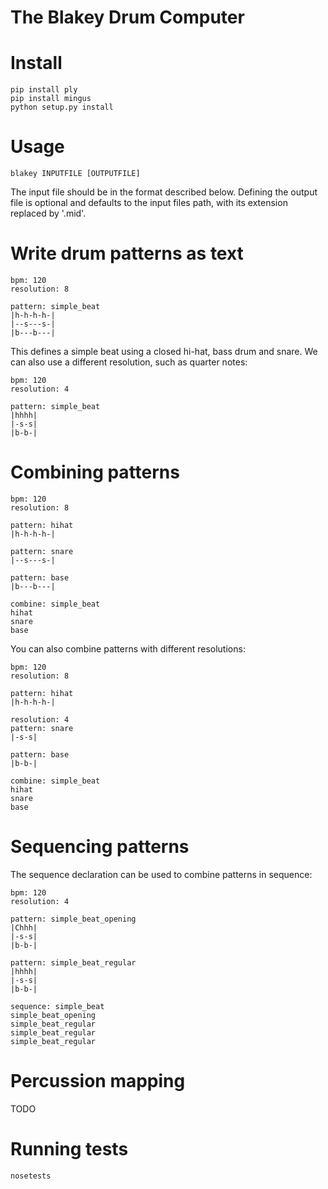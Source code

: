 The Blakey Drum Computer
========================

# Install

```
pip install ply
pip install mingus
python setup.py install
```

# Usage

```
blakey INPUTFILE [OUTPUTFILE]
```

The input file should be in the format described below. Defining the output file is optional and defaults to the input files path, with its extension replaced by '.mid'.

# Write drum patterns as text

```
bpm: 120
resolution: 8

pattern: simple_beat
|h-h-h-h-|
|--s---s-|
|b---b---|
```

This defines a simple beat using a closed hi-hat, bass drum and snare. 
We can also use a different resolution, such as quarter notes:

```
bpm: 120
resolution: 4

pattern: simple_beat
|hhhh|
|-s-s|
|b-b-|
```

# Combining patterns

```
bpm: 120
resolution: 8

pattern: hihat
|h-h-h-h-|

pattern: snare
|--s---s-|

pattern: base
|b---b---|

combine: simple_beat
hihat
snare
base
```

You can also combine patterns with different resolutions:

```
bpm: 120
resolution: 8

pattern: hihat
|h-h-h-h-|

resolution: 4
pattern: snare
|-s-s|

pattern: base
|b-b-|

combine: simple_beat
hihat
snare
base
```

# Sequencing patterns

The sequence declaration can be used to combine patterns in sequence:

```
bpm: 120
resolution: 4

pattern: simple_beat_opening
|Chhh|
|-s-s|
|b-b-|

pattern: simple_beat_regular
|hhhh|
|-s-s|
|b-b-|

sequence: simple_beat
simple_beat_opening 
simple_beat_regular
simple_beat_regular
simple_beat_regular
```

# Percussion mapping

TODO

# Running tests

```
nosetests
```
